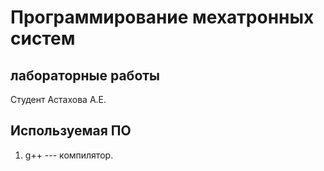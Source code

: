 # Программирование мехатронных систем

## лабораторные работы

Студент Астахова А.Е.

## Используемая ПО

1. g++ --- компилятор.
